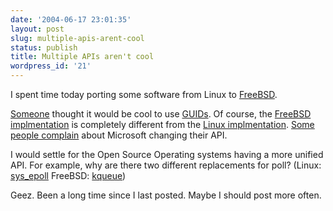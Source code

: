 ```yaml
---
date: '2004-06-17 23:01:35'
layout: post
slug: multiple-apis-arent-cool
status: publish
title: Multiple APIs aren't cool
wordpress_id: '21'
---
```


I spent time today porting some software from Linux to [FreeBSD](http://www.freebsd.org).
  
  

[Someone](http://www.darktones.com/) thought it would be cool to use [GUIDs](http://www.ics.uci.edu/~ejw/authoring/uuid-guid/draft-leach-uuids-guids-01.txt). Of course, the [FreeBSD implmentation](http://www.freebsd.org/cgi/man.cgi?query=uuid) is completely different from the [Linux implmentation](http://www.die.net/doc/linux/man/man3/libuuid.3.html). [Some people complain](http://www.joelonsoftware.com/articles/APIWar.html) about Microsoft changing their API.   
  

I would settle for the Open Source Operating systems having a more unified API. For example, why are there two different replacements for poll? (Linux: [sys_epoll](http://www.xmailserver.org/linux-patches/nio-improve.html) FreeBSD: [kqueue](http://www.freebsd.org/cgi/man.cgi?query=kqueue))  
  

Geez. Been a long time since I last posted. Maybe I should post more often.
